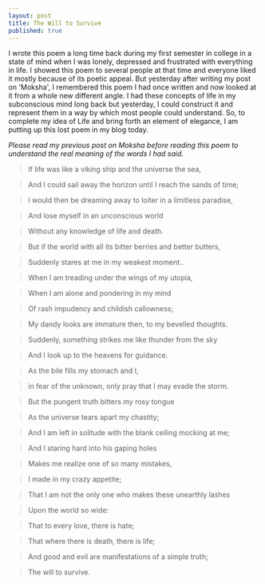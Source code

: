 ```yaml
---
layout: post
title: The Will to Survive
published: true
---
```



I wrote this poem a long time back during my first semester in college in a state of mind when I was lonely, depressed and frustrated with everything in life. I showed this poem to several people at that time and everyone liked it mostly because of its poetic appeal. But yesterday after writing my post on 'Moksha', I remembered this poem I had once written and now looked at it from a whole new different angle. I had these concepts of life in my subconscious mind long back but yesterday, I could construct it and represent them in a way by which most people could understand. 
So, to complete my idea of Life and bring forth an element of elegance, I am putting up this lost poem in my blog today.

*Please read my previous post on Moksha before reading this poem to understand the real meaning of the words I had said.*


>If life was like a viking ship and the universe the sea,

>And I could sail away the horizon until I reach the sands of time;

>I would then be dreaming away to loiter in a limitless paradise,

>And lose myself in an unconscious world

>Without any knowledge of life and death.

>But if the world with all its bitter berries and better butters,

>Suddenly stares at me in my weakest moment..

>When I am treading under the wings of my utopia,

>When I am alone and pondering in my mind 

>Of rash impudency and childish callowness;

>My dandy looks are immature then, to my bevelled thoughts.

>Suddenly, something strikes me like thunder from the sky

>And I look up to the heavens for guidance.

>As the bile fills my stomach and I,

>in fear of the unknown, only pray that I may evade the storm.

>But the pungent truth bitters my rosy tongue

>As the universe tears apart my chastity;

>And I am left in solitude with the blank ceiling mocking at me;

>And I staring hard into his gaping holes

>Makes me realize one of so many mistakes,

>I made in my crazy appetite;

>That I am not the only one who makes these unearthly lashes

>Upon the world so wide:

>That to every love, there is hate;

>That where there is death, there is life;

>And good and evil are manifestations of a simple truth;

>The will to survive.

